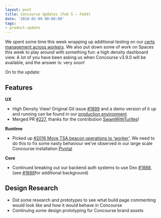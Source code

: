 ```yaml
---
layout: post
title: Concourse Updates (Feb 5 — Feb9)
date: '2018-02-09 00:00:00'
tags:
- product-update
---
```


We spent some time this week wrapping up additional testing on our [certs management across workers](https://github.com/concourse/concourse/issues/1938). We also put down some of work on Spaces this week to play around with something fun: a high density dashboard view. A lot of you have been asking us when Concourse v3.9.0 will be available, and the answer is: very soon!

On to the update:

## **Features**

**UX**

- High Density View! Original Git issue [#1899](https://github.com/concourse/concourse/issues/1899) and a demo version of it up and running can be found in our [production environment](https://ci.concourse-ci.org/dashboard/hd)
- Merged PR [#227](https://github.com/concourse/atc/pull/227), thanks for the contribution [SwamWithTurtles](https://github.com/SwamWithTurtles)!

**Runtime**

- Picked up [#2016 Move TSA beacon operations to ‘worker’](https://github.com/concourse/concourse/issues/2016). We need to do this to fix some nasty behaviour we’ve observed in our large scale Concourse installation [Pivotal](https://medium.com/u/44756b810893)

**Core**

- Continued breaking out our backend auth systems to use Dex [#1888](https://github.com/concourse/concourse/issues/1888), (see [#1886](https://github.com/concourse/concourse/issues/1886)for additional background)

## Design Research

- Did some research and prototypes to see what build page commenting would look like and how it would behave in Concourse
- Continuing some design prototyping for Concourse brand assets
